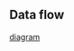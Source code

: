 ## Data flow

[diagram](https://www.draw.io/?lightbox=1&highlight=0000ff&edit=_blank&layers=1&nav=1&page=1#R%3Cmxfile%3E%3Cdiagram%20id%3D%229bc443ba-6071-7a84-ef12-a10f0f5354f1%22%20name%3D%22Main%22%3E7Vxtc5s4EP41nrn7gEcSSMDHxE2bm7m2mSa99j51MMg2F2I8GOft159kkEES2NgWidM2nqawgMDaZ%2FfZXS0Z2KO7xw9ZsJh9TCOaDBCIHgf2uwFC0MM2%2B49LngoJxk4hmGZxVJ5UCa7jZ1oKQSldxRFdSifmaZrk8UIWhul8TsNckgVZlj7Ip03SRL7rIphSTXAdBoku%2FRZH%2BayQesit5Jc0ns7EnSHxiyPjILydZulqXt5vgOzJ%2Bqc4fBeIscovupwFUfpQE9kXA3uUpWlebN09jmjC51ZMW3Hd%2B5ajm%2BfO6DzvcoHjhK7veT6IIJ74xLNKxd0HyYqKr7B%2B0PxJTA6dR2d8jtlemATLZRwO7PNZfpcwAWSb7NbZ03e2A8TOv3xniDDb1x9Q6DfIpjRveypcnEQjSW%2Fld%2FpA0zvKbsNOeKi0hcspntUUJWQZTYI8vpe1HZSgmW6G29zhKo3Z4yJQAtwW45TwdjxliGW6ykJaXlWffmUgx3GGHnahg4rfvjQsxmAIqoOeK9%2BkmDHtJkw3wVPttAU%2FYVk%2Fg23UJq0SrbHRESfQ04ByleZMqTEflmYDxMZks4Q1%2BOT0MZcBk9Fl%2FByM1ydwzJRPzM7G5wP8jkmCVZ4uCy%2FBLwiSeDpn2wmd8KHuaZbHzHjPSnGeLph0uQjCeD694TvvLIdJJuk8vy4fpMFSShEfjT5uRZnQHsSSvjyn3K%2BhEMIGGArrb0KcpKR9NCIsdW%2FTXTIg5UI8T%2Be0mzljcen7mD9kcfgxzr%2BL69h2caa71fALWylFzht0BrbsDIhAhWFn4PlDt3bY6eQMTJi6mO8asK4XlEacf4MkXLHZSzMNamsSpFEJjIdZnNNrZpH86AMLGmSMmTBGRzZGDIBujKjJGPEWlR9sjQ5snbQRc0NZmiT09SfNdWXsYpvbtTptSCCgPm2Q9OHEHD3%2BuMniIBwgknBXP2ZzRqZ8K6zNonrs1ecVbty%2BmFiCGya2EY9%2BL%2FPq61zA3KdgwzTLZ%2Bk0nQfJRSU9l2etTgmNbh63cIlKEv%2FRPH8qY35O7ExU3f%2FvdM3XW%2FVQZ4xWBO1khyPdPrQ92eEQuLGdgyO0tlu5XsutKjwUgxpz%2BoIca4a4WCVLlpQh8AfkvhVY7N8aweDy%2BU8NXj9PmAeRs9GsMGe%2FyU9C1OQnnXZkHWzOIt2Uou8H7gpPipJZyCLP2ybB3%2BUE%2B2EXTydl3S3uyG45ukZpwqaXn277If%2BsvVyW3tKmI60zeSoBrC8rybU1R9Y9hN05VI%2BBqqdnQOFkOvxy9fHHx7PvZjxU6XtCpktmbrpTuoujaE2eSTCmyfmmHFQDRlkQaoeSDph2JKvGuKmJlV9jUK8rNRkpGEKHOEaAZLmqn7SgYsbpZLKk5hXfY9VqnbwaNPo3ldoiJbX1PDN%2BgagVkD69gtPoFT5%2Bvvn85ceXi%2Bu%2Frm%2FOPo0uioLV59ndz%2BUnhGUc7Scs5igIsRXzNuM3bKQM67%2BI19BLmKMkDW%2BZyOFR7e3ls%2B5Fjk%2BaikRJpE1QTZqUulyZN8E98qaapyszMCap5V%2FtTqs70LpkYp2d2YaJAIDECKIwUCqzoGscUg1lFHwEhtj3EcU%2BDiKXji09VDHGWEess4i84lT4R11ncRXaMFNa9SE%2BoLTayzqLhhOdvLrhpPei%2FnaU7V3UPzXkqUV9YJuJfHzSY0akoQf26GawxGm%2B70jwsImAyxXN4mJJsBjiODLZCiLntBJrTJSqkavENV1B5IIdA%2FUJIT23Ygm14eVdk9Gyjq92szASFWPfTBiM1WqZ5amuop9YBOok80%2Ba5LxHhhd7Ibi32DzcFzrHwCK%2FQM2XKJEHaSz4ej0t7usq0tdgR6ts%2FQWZiiSdcCVxgINxzA9%2B%2FevTzU%2BsKEsj6ldWFNEJ9vCcsWNmuCvjO3rFre%2FFNIyUfK1zlLTvWpq64k0w2Uq9WCmO73u%2BR6CCp9pCXeen2xUxHMICkzGwMYF0gqMgGm86%2F06k2GEK0kpJI1j%2F9LRcc6QR%2BCxJVcCD%2BjID%2FV7uDmDvvGIHtPn1EGPoIgfarm%2FLlUTig2Ehh8B2HE9JwXuEfVOCXfSTRPG9aCipwqFnmqU8TMxSBtz5lHMtAJZYBheXsqeoXW2Gfk3GyFGcsSA3Tvl1bG45TTJbzoNSZPmgoRo44p%2FmALvFl5hYnaq6ro%2BtMkMVwJD0E1%2Brs6Ev1nM8LdtzqF5ac3aWfHa07TTWCSqnvE%2BFutXFbu%2Fs6VLB7Nz%2BIzBwZKrfL3JEomqalNFvVu7MygCqvOf2xsr6vbC9rdOreQROoOxKjyDgngjLNlSRwsn09IjRJAmaqzKBoYvEG1Sik8oQJxJpVEvtXTfi1tDYJeOxHdqAWetkHFqH5MhHcRx6BZLTfBk44x8dU%2BGEfzTHfRhJinUUM3Xy%2FeC1r7sjSu1GtD63pSDq%2BdjdklsfgFPYSyQGhjb26nQ7BGs4mlvO70TdE7ZZ93iYf7ZS7sGLN6Ke3Dc1I0dOIl11edgQLWv3kV%2BqPBp3qJEch9eXXz%2FdvO0OJY1OmxLPBkyJareJ%2FBEBuXneEgnXsS8AIGlYWxnACHNCtxePpPHmC4f%2Fms9hk8k%2Bp%2BZf1EUg%2FtoFAQ7BEBLk%2BqDb%2B7iHqF0vSlWrPYVwbQlr%2B8g0iLx0nz8CCi97zW9HNKzBmGjzb3gVWbeaHU0Ob7d7v7bgVa1VyoN0bTPQh7I7MuohGNerYmX3JWe51gbMt0N1DcARQDXRdmA72FRdVLZeS3%2BPzUwWqL9RtreZvmTd6KV6hDTzde2hX%2Fs5sOVeH7irMe8bHjd8hbLcs8%2BzmX2fcUNickh9VbwIxD3MtyAvuzVPyr3UA%2BQHusyPq0ltbM6Ex3E9JNegRBPz0Q5IeavARv04IKRhonxpcrMOA04PEK0O7Hidumo9xdsSjbXoThnCUtVvRnOOzhS%2FcG%2BCQl0N6DCfCrEYfyhbv%2BvhYbc21L3fd0daIOoiKK%2BDHHTRjsUTqCYyBGtf0dwaiShD%2FO482JPgOjs%2BhQudrc7wDXQasN3qL8MVp1d%2Ffs%2B%2B%2BB8%3D%3C%2Fdiagram%3E%3Cdiagram%20id%3D%22a006dd9b-79ae-cdf8-b110-d7cd4f0e9d1a%22%20name%3D%22Speed%20Controller%22%3E7VxZb9s4EP41BnYfbPAQdTzmahug6QZNse3uS6DYjK2tbBqScv76JS3SEkk5VmzKsdvYQCKNSIrizHxzcOQePpk%2Bfszi%2BeSCjWjaQ2D02MOnPYRg4Hn8n6A8lZTIQyVhnCUj2agiXCXPVBKBpN4lI5prDQvG0iKZ68Qhm83osNBocZaxB73ZLUv1u87jMbUIV8M4tanfk1ExKakhCir6J5qMJ%2BrO0I%2FKKzfx8Oc4Y3czeb8ewreLT3l5Gqux5IPmk3jEHmokfNbDJxljRXk0fTyhqVhbtWxlvw8rri7nndFZ0aYDJnIexZN6djriSyFPWVZM2JjN4vSsoh4vno%2BKEQA%2FmxTTlB9Cfkgfk%2BKHJIvjf8TxABF%2BmhdxVhwJ1nDaMI3zPBkq8ockXY4wG6lGMzajJUVeF6P%2BR4viScpLfFcwTqrm%2BJmxuRwnLzL2k56wlGWLp8IIii%2B%2FYq%2BQXLSc3WVDuQZSWsVS1NrIJfxI2ZQW2RNvkNE0LpJ7XWpiKXzjZbtl10uW8LsiIBXFj6QYSDUhARh4%2BiB8fca0kP0qRvKD2kQq0oK9K1gduGT1Oz%2Bb%2BOnr%2FPQhbMVNvkTxU63ZXDTIV98ngKTxPh9eOa9KmMoZbCxaYTn8fZzeybW7ZAVnSCJGoVkP8SH4FGywKehjoQtWRvPkOb5ZNBASIteCtybHPXLKKXGajGdC6vgN%2BNj4%2BJ5mRcLB%2B0hemCaj0UJ60%2FiGpsdLSK6JjwTlJvFReiJGpY%2BaJEhzI2enQbYmRrIXGEDs6ZySA20pZ2igj9qHUFHUIOz2NqfbQobXiXWAmnUgC0zgU1oaDnGyynJIEKnDDNBhpsKiCmngzpGmVHS5ip5r9NFY%2BhL%2FlChXevk396Lyg9JHJYQu9NEHUahrDnajkKGpkQh0opE%2BtFjmwl8bBKSmlPtg36Oh%2BPIrt2xWNNH3ye5Hnj%2FwUEgCWP7FmiyEAHTl0yHb7p6florBFzRNhekFf1zNKR39aQmOLhYPk6SgV%2FN4sXQPPKzTRWXlcltquVL9gsDwdvFSRx6qIGsZkkzqAZYPVvOkLRp2E%2BqURuoNVcdQkHjxeVGlVvKyaz0JDQkIAstvceQhW3cy4%2BDXtdc95LW9eVxnPleJSi503rd0fng7HnC9v77cP3OesYILDBPd%2BhFogPMT8W2USYdmP0DE0xiEnFj9PvR1ow%2B7MPlOw%2Fb9sfgHBFsRAIZ7F4KugCsCBhBBde9V0LW2xxrwsp%2BuU%2FiyUwUKvs7LsCSnw%2FyXAjKH%2BYQABaEj6NJ91D72O4lXVAKsxm4bzpqC9xqnd4kUNUeUSLWq%2B6GKtq0fhA2VjbyWCrd2qAbddeVSmZPGeA0y2XMjLyHTJuJlB0ACTb5eXlxfHP24%2Fnx%2Bcf5t%2F7BklGRc60sweaB5sR28wFWB2Kvxpc8BJkS6p9R35SohY1jcBdrgd7RpUEPTQdgCbcDO0Mac9Hq0sebmHG281Whz%2FuU3QRulYvuNNmY2Fnfj3XSUUnqPzdrHZqGu9W2Tra%2BOy0LYeJ%2BWMZbRu9MICzZniE7Pjk6v%2F%2F3ry9n19%2FPTb5%2F2D6i2QSWnySJnMZbO9GW6yCkG4agTDOodeAUPjHaDP76R%2Bo38aBDi6tPOO9pkbx5YWn7JHg6t1iJy6E2gQKVanBZb9I0otm8O4abUwu9CjduXWgSHV2qhVHxPai3sxOYB1loo18GFHY28SFMcR769ETHAbgotCO7erNo6d7CFFm9lbiEgYIB3YW%2BJHfxDEQPsp2q3ZyZxGdAjqKq1tt9atWocjcDOjZrvane1rX6u0%2FOWcLFBpP4W6hwRf4ABN%2FyEhBBHxCiWhVG7YH6TIFl5ni%2BXTi1c6j0onTKyHJHySXdSOKUs93vl1EpWdq4oEA1UdaH4q1exQhhAgb3mZdc5sKrMfHljaT5apsFefgoQRoOgqqJUvrz7DBmy94l%2BzRoqpbl7XUSFrdrpLgJstdPwnqt%2FMxALA12%2Fka7%2BCOwCxPgkDAgD0bqdxbVd1taHvvjgu8M9lSb%2FfYqvlNrv185AZEIe7mRrwN4I%2Bnp54TghxaEpL1EK1tie0tuigemFgK3jnLvKyWz8bYFhfc%2BRiwx1F5kQ20VWznDdQ0YOHGSV6Oo6eXtY%2BVn3udhmbYKYmHvA3sALAAlDHhOhyGv3Eu4m2QN7D%2BYAc75O92A8YhSWuvESAysbFHQAmKSjt%2BtMF%2FEX2oRRSl7fhEGd6P1rHT2IjP330H%2F5HaDtO0C0pofvge06%2BMTtm%2FtEBYgVgn1mw58lgN0wltJ4dgggRlb5Cxu4ecYbwm52kYkeQvT9jt7Yt3cpLhKbg7vOX0IYmi%2BZLN8GXeOfBQ78M2Ine3vIT4UQj5J7fjgWh8J0i98FQuCZZkxITsY4tM7Gqi2%2FTa15wwj8fzwVqze7yec7OQcQgD4UIg0%2BPa%2Ba5964%2BWvjuLUpivYiFwZWqtKzBA7iBonDDiTOtz3DJomb77%2FEgXKXsy%2BODDm7ycyZvUtezW1YIp3a1upA8Php9WNhpb2ofpENn%2F0P%3C%2Fdiagram%3E%3C%2Fmxfile%3E)
